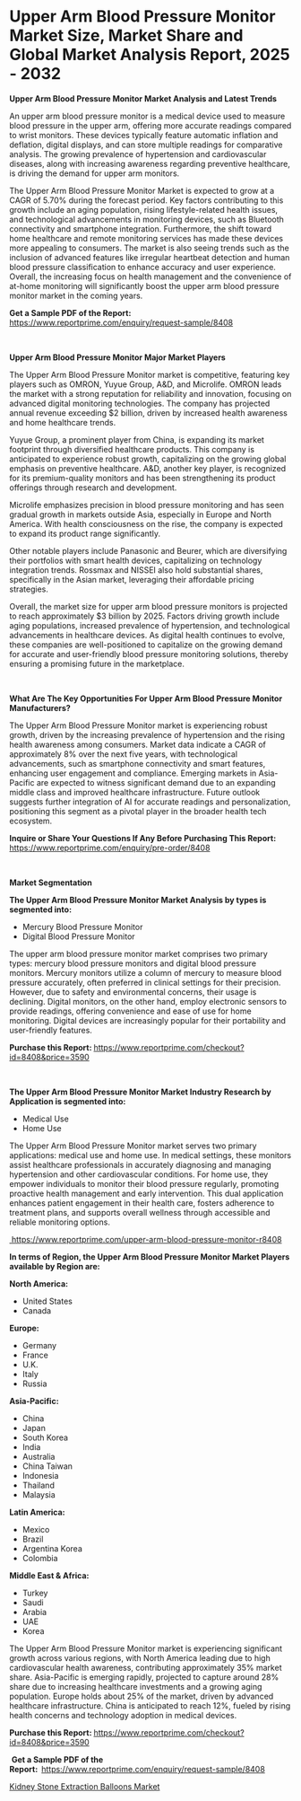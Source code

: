 <p><h1>Upper Arm Blood Pressure Monitor Market Size, Market Share and Global Market Analysis Report, 2025 - 2032</h1></p><p><strong>Upper Arm Blood Pressure Monitor Market Analysis and Latest Trends</strong></p>
<p><p>An upper arm blood pressure monitor is a medical device used to measure blood pressure in the upper arm, offering more accurate readings compared to wrist monitors. These devices typically feature automatic inflation and deflation, digital displays, and can store multiple readings for comparative analysis. The growing prevalence of hypertension and cardiovascular diseases, along with increasing awareness regarding preventive healthcare, is driving the demand for upper arm monitors.</p><p>The Upper Arm Blood Pressure Monitor Market is expected to grow at a CAGR of 5.70% during the forecast period. Key factors contributing to this growth include an aging population, rising lifestyle-related health issues, and technological advancements in monitoring devices, such as Bluetooth connectivity and smartphone integration. Furthermore, the shift toward home healthcare and remote monitoring services has made these devices more appealing to consumers. The market is also seeing trends such as the inclusion of advanced features like irregular heartbeat detection and human blood pressure classification to enhance accuracy and user experience. Overall, the increasing focus on health management and the convenience of at-home monitoring will significantly boost the upper arm blood pressure monitor market in the coming years.</p></p>
<p><strong>Get a Sample PDF of the Report:&nbsp;</strong> <a href="https://www.reportprime.com/enquiry/request-sample/8408?utm_campaign=3383&utm_medium=2&utm_source=Github&utm_content=ia&utm_term=19032025&utm_id=upper-arm-blood-pressure-monitor">https://www.reportprime.com/enquiry/request-sample/8408</a></p>
<p>&nbsp;</p>
<p><strong>Upper Arm Blood Pressure Monitor Major Market Players</strong></p>
<p><p>The Upper Arm Blood Pressure Monitor market is competitive, featuring key players such as OMRON, Yuyue Group, A&D, and Microlife. OMRON leads the market with a strong reputation for reliability and innovation, focusing on advanced digital monitoring technologies. The company has projected annual revenue exceeding $2 billion, driven by increased health awareness and home healthcare trends.</p><p>Yuyue Group, a prominent player from China, is expanding its market footprint through diversified healthcare products. This company is anticipated to experience robust growth, capitalizing on the growing global emphasis on preventive healthcare. A&D, another key player, is recognized for its premium-quality monitors and has been strengthening its product offerings through research and development. </p><p>Microlife emphasizes precision in blood pressure monitoring and has seen gradual growth in markets outside Asia, especially in Europe and North America. With health consciousness on the rise, the company is expected to expand its product range significantly. </p><p>Other notable players include Panasonic and Beurer, which are diversifying their portfolios with smart health devices, capitalizing on technology integration trends. Rossmax and NISSEI also hold substantial shares, specifically in the Asian market, leveraging their affordable pricing strategies.</p><p>Overall, the market size for upper arm blood pressure monitors is projected to reach approximately $3 billion by 2025. Factors driving growth include aging populations, increased prevalence of hypertension, and technological advancements in healthcare devices. As digital health continues to evolve, these companies are well-positioned to capitalize on the growing demand for accurate and user-friendly blood pressure monitoring solutions, thereby ensuring a promising future in the marketplace.</p></p>
<p>&nbsp;</p>
<p><strong>What Are The Key Opportunities For Upper Arm Blood Pressure Monitor Manufacturers?</strong></p>
<p><p>The Upper Arm Blood Pressure Monitor market is experiencing robust growth, driven by the increasing prevalence of hypertension and the rising health awareness among consumers. Market data indicate a CAGR of approximately 8% over the next five years, with technological advancements, such as smartphone connectivity and smart features, enhancing user engagement and compliance. Emerging markets in Asia-Pacific are expected to witness significant demand due to an expanding middle class and improved healthcare infrastructure. Future outlook suggests further integration of AI for accurate readings and personalization, positioning this segment as a pivotal player in the broader health tech ecosystem.</p></p>
<p><strong>Inquire or Share Your Questions If Any Before Purchasing This Report:</strong> <a href="https://www.reportprime.com/enquiry/pre-order/8408?utm_campaign=3383&utm_medium=2&utm_source=Github&utm_content=ia&utm_term=19032025&utm_id=upper-arm-blood-pressure-monitor">https://www.reportprime.com/enquiry/pre-order/8408</a></p>
<p>&nbsp;</p>
<p><strong>Market Segmentation</strong></p>
<p><strong>The Upper Arm Blood Pressure Monitor Market Analysis by types is segmented into:</strong></p>
<p><ul><li>Mercury Blood Pressure Monitor</li><li>Digital Blood Pressure Monitor</li></ul></p>
<p><p>The upper arm blood pressure monitor market comprises two primary types: mercury blood pressure monitors and digital blood pressure monitors. Mercury monitors utilize a column of mercury to measure blood pressure accurately, often preferred in clinical settings for their precision. However, due to safety and environmental concerns, their usage is declining. Digital monitors, on the other hand, employ electronic sensors to provide readings, offering convenience and ease of use for home monitoring. Digital devices are increasingly popular for their portability and user-friendly features.</p></p>
<p><strong>Purchase this Report:&nbsp;</strong><a href="https://www.reportprime.com/checkout?id=8408&price=3590&utm_campaign=3383&utm_medium=2&utm_source=Github&utm_content=ia&utm_term=19032025&utm_id=upper-arm-blood-pressure-monitor">https://www.reportprime.com/checkout?id=8408&price=3590</a></p>
<p>&nbsp;</p>
<p><strong>The Upper Arm Blood Pressure Monitor Market Industry Research by Application is segmented into:</strong></p>
<p><ul><li>Medical Use</li><li>Home Use</li></ul></p>
<p><p>The Upper Arm Blood Pressure Monitor market serves two primary applications: medical use and home use. In medical settings, these monitors assist healthcare professionals in accurately diagnosing and managing hypertension and other cardiovascular conditions. For home use, they empower individuals to monitor their blood pressure regularly, promoting proactive health management and early intervention. This dual application enhances patient engagement in their health care, fosters adherence to treatment plans, and supports overall wellness through accessible and reliable monitoring options.</p></p>
<p><a href="https://www.reportprime.com/upper-arm-blood-pressure-monitor-r8408?utm_campaign=3383&utm_medium=2&utm_source=Github&utm_content=ia&utm_term=19032025&utm_id=upper-arm-blood-pressure-monitor">&nbsp;https://www.reportprime.com/upper-arm-blood-pressure-monitor-r8408</a></p>
<p><strong>In terms of Region, the Upper Arm Blood Pressure Monitor Market Players available by Region are:</strong></p>
<p>
    <p> <strong> North America: </strong>
        <ul>
            <li>United States</li>
            <li>Canada</li>
        </ul>
        </p> 
    <p> <strong> Europe: </strong>
        <ul>
            <li>Germany</li>
            <li>France</li>
            <li>U.K.</li>
            <li>Italy</li>
            <li>Russia</li>
        </ul>
        </p> 
    <p> <strong> Asia-Pacific: </strong>
        <ul>
            <li>China</li>
            <li>Japan</li>
            <li>South Korea</li>
            <li>India</li>
            <li>Australia</li>
            <li>China Taiwan</li>
            <li>Indonesia</li>
            <li>Thailand</li>
            <li>Malaysia</li>
        </ul>
        </p> 
    <p> <strong> Latin America: </strong>
        <ul>
            <li>Mexico</li>
            <li>Brazil</li>
            <li>Argentina Korea</li>
            <li>Colombia</li>
        </ul>
        </p> 
    <p> <strong> Middle East & Africa: </strong>
        <ul>
            <li>Turkey</li>
            <li>Saudi</li>
            <li>Arabia</li>
            <li>UAE</li>
            <li>Korea</li>
        </ul>
    </p>
    </p>
<p><p>The Upper Arm Blood Pressure Monitor market is experiencing significant growth across various regions, with North America leading due to high cardiovascular health awareness, contributing approximately 35% market share. Asia-Pacific is emerging rapidly, projected to capture around 28% share due to increasing healthcare investments and a growing aging population. Europe holds about 25% of the market, driven by advanced healthcare infrastructure. China is anticipated to reach 12%, fueled by rising health concerns and technology adoption in medical devices. </p></p>
<p><strong>Purchase this Report: </strong><a href="https://www.reportprime.com/checkout?id=8408&price=3590&utm_campaign=3383&utm_medium=2&utm_source=Github&utm_content=ia&utm_term=19032025&utm_id=upper-arm-blood-pressure-monitor">https://www.reportprime.com/checkout?id=8408&price=3590</a></p>
<p>&nbsp;<strong>Get a Sample PDF of the Report:&nbsp;&nbsp;</strong><a href="https://www.reportprime.com/enquiry/request-sample/8408?utm_campaign=3383&utm_medium=2&utm_source=Github&utm_content=ia&utm_term=19032025&utm_id=upper-arm-blood-pressure-monitor">https://www.reportprime.com/enquiry/request-sample/8408</a></p>
<p><strong></strong></p>
<p><p><a href="https://github.com/sionepeppess/Market-Research-Report-List-1/blob/main/kidney-stone-extraction-balloons-market.md?utm_campaign=3383&utm_medium=2&utm_source=Github&utm_content=ia&utm_term=19032025&utm_id=upper-arm-blood-pressure-monitor">Kidney Stone Extraction Balloons Market</a></p></p>